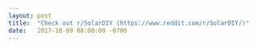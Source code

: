 ```yaml
---
layout: post
title:  "Check out r/SolarDIY (https://www.reddit.com/r/SolarDIY/)"
date:   2017-10-09 08:00:00 -0700
---
```


